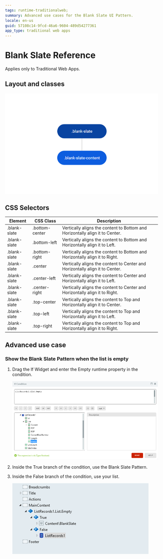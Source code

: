 ```yaml
---
tags: runtime-traditionalweb; 
summary: Advanced use cases for the Blank Slate UI Pattern.
locale: en-us
guid: 57108c14-9fcd-46a6-9604-489d54277361
app_type: traditional web apps
---
```


# Blank Slate Reference

<div class="info" markdown="1">

Applies only to Traditional Web Apps.

</div>

## Layout and classes

![](<images/blankslate-2-diag.png>)

## CSS Selectors

| **Element** |  **CSS Class** |  **Description**  |
| ---|---|---
| .blank-slate | .bottom-center | Vertically aligns the content to Bottom and Horizontally align it to Center. |
| .blank-slate | .bottom-left |  Vertically aligns the content to Bottom and Horizontally align it to Left. |
| .blank-slate | .bottom-right |  Vertically aligns the content to Bottom and Horizontally align it to Right. |
| .blank-slate | .center |  Vertically aligns the content to Center and Horizontally align it to Center. |
| .blank-slate | .center-left |  Vertically aligns the content to Center and Horizontally align it to Left. |
| .blank-slate | .center-right |  Vertically aligns the content to Center and Horizontally align it to Right. |
| .blank-slate | .top-center | Vertically aligns the content to Top and Horizontally align it to Center. |
| .blank-slate | .top-left |  Vertically aligns the content to Top and Horizontally align it to Left. |
| .blank-slate | .top-right |  Vertically aligns the content to Top and Horizontally align it to Right. |

## Advanced use case

### Show the Blank Slate Pattern when the list is empty

1. Drag the If Widget and enter the Empty runtime property in the condition.

    ![](<images/blankslate-3-ss.png>)

1. Inside the True branch of the condition, use the Blank Slate Pattern.
1. Inside the False branch of the condition, use your list.

    ![](<images/blankslate-4-ss.png>)

